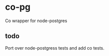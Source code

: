 co-pg
=====

Co wrapper for node-postgres


todo
----
Port over node-postgress tests and add co tests.

